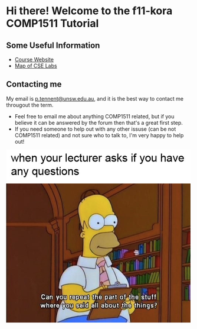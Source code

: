 # Hi there! Welcome to the f11-kora COMP1511 Tutorial

## Some Useful Information
- [Course Website](https://cgi.cse.unsw.edu.au/~cs1511/22T1/)
- [Map of CSE Labs](https://taggi.cse.unsw.edu.au/FAQ/CSE_lab_map/)

## Contacting me
My email is p.tennent@unsw.edu.au, and it is the best way to contact me througout the term.

- Feel free to email me about anything COMP1511 related, but if you believe it can be answered by the forum then that's a great first step.
- If you need someone to help out with any other issuse (can be not COMP1511 related) and not sure who to talk to, I'm very happy to help out!


![](https://github.com/paulatennent/cse_tutoring/blob/master/_assets/homer.png)
